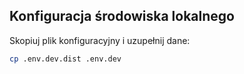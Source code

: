 ## Konfiguracja środowiska lokalnego

Skopiuj plik konfiguracyjny i uzupełnij dane:

```bash
cp .env.dev.dist .env.dev